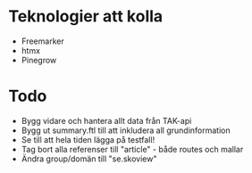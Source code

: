 # Teknologier att kolla
* Freemarker
* htmx
* Pinegrow

# Todo
* Bygg vidare och hantera allt data från TAK-api
* Bygg ut summary.ftl till att inkludera all grundinformation
* Se till att hela tiden lägga på testfall!
* Tag bort alla referenser till "article" - både routes och mallar
* Ändra group/domän till "se.skoview"
